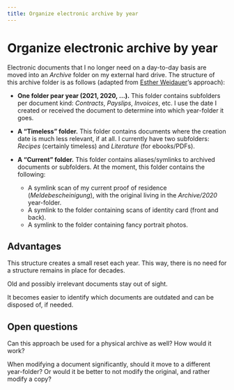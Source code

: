 ```yaml
---
title: Organize electronic archive by year
---
```


# Organize electronic archive by year
Electronic documents that I no longer need on a day-to-day basis are moved into an *Archive* folder on my external hard drive. The structure of this archive folder is as follows (adapted from [Esther Weidauer](https://www.selfawaresoup.com/)’s approach):

* **One folder pear year (2021, 2020, …).** This folder contains subfolders per document kind: *Contracts*, *Payslips*, *Invoices*, etc. I use the date I created or received the document to determine into which year-folder it goes.

* **A “Timeless” folder.** This folder contains documents where the creation date is much less relevant, if at all. I currently have two subfolders: *Recipes* (certainly timeless) and *Literature* (for ebooks/PDFs).

* **A “Current” folder.** This folder contains aliases/symlinks to archived documents or subfolders. At the moment, this folder contains the following:
	* A symlink scan of my current proof of residence (*Meldebescheinigung*), with the original living in the *Archive/2020* year-folder.
	* A symlink to the folder containing scans of identity card (front and back).
	* A symlink to the folder containing fancy portrait photos.

## Advantages
This structure creates a small reset each year. This way, there is no need for a structure remains in place for decades.

Old and possibly irrelevant documents stay out of sight.

It becomes easier to identify which documents are outdated and can be disposed of, if needed.

## Open questions
Can this approach be used for a physical archive as well? How would it work?

When modifying a document significantly, should it move to a different year-folder? Or would it be better to not modify the original, and rather modify a copy?